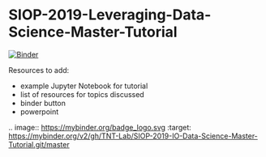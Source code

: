 # SIOP-2019-Leveraging-Data-Science-Master-Tutorial
[![Binder](https://mybinder.org/badge_logo.svg)](https://mybinder.org/v2/gh/TNT-Lab/SIOP-2019-IO-Data-Science-Master-Tutorial.git/master)

Resources to add:
* example Jupyter Notebook for tutorial 
* list of resources for topics discussed
* binder button
* powerpoint

.. image:: https://mybinder.org/badge_logo.svg
 :target: https://mybinder.org/v2/gh/TNT-Lab/SIOP-2019-IO-Data-Science-Master-Tutorial.git/master
